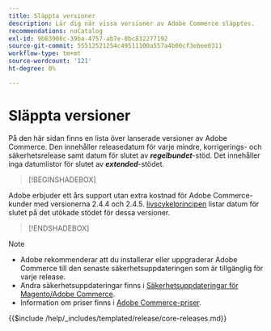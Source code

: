 ```yaml
---
title: Släppta versioner
description: Lär dig när vissa versioner av Adobe Commerce släpptes.
recommendations: noCatalog
exl-id: 9b03900c-39ba-4757-ab7e-8bc832277192
source-git-commit: 55512521254c49511100a557a4b00cf3ebee0311
workflow-type: tm+mt
source-wordcount: '121'
ht-degree: 0%

---
```


# Släppta versioner

På den här sidan finns en lista över lanserade versioner av Adobe Commerce. Den innehåller releasedatum för varje mindre, korrigerings- och säkerhetsrelease samt datum för slutet av **_regelbundet_**-stöd. Det innehåller inga datumlistor för slutet av **_extended_**-stödet.

>[!BEGINSHADEBOX]

Adobe erbjuder ett års support utan extra kostnad för Adobe Commerce-kunder med versionerna 2.4.4 och 2.4.5. [livscykelprincipen](lifecycle-policy.md) listar datum för slutet på det utökade stödet för dessa versioner.

>[!ENDSHADEBOX]

>[!NOTE]
>
>- Adobe rekommenderar att du installerar eller uppgraderar Adobe Commerce till den senaste säkerhetsuppdateringen som är tillgänglig för varje release.
>- Andra säkerhetsuppdateringar finns i [Säkerhetsuppdateringar för Magento/Adobe Commerce](https://helpx.adobe.com/se/security/products/magento.html).
>- Information om priser finns i [Adobe Commerce-priser](https://business.adobe.com/products/magento/pricing.html).

{{$include /help/_includes/templated/release/core-releases.md}}

<!-- Last updated from includes: 2025-08-12 14:32:02 -->
